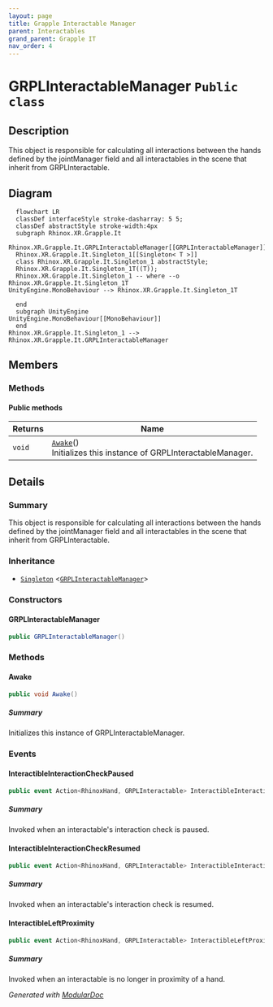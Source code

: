 ```yaml
---
layout: page
title: Grapple Interactable Manager
parent: Interactables
grand_parent: Grapple IT
nav_order: 4
---
```


# GRPLInteractableManager `Public class`

## Description

This object is responsible for calculating all interactions between the hands defined by the jointManager
field and all interactables in the scene that inherit from GRPLInteractable.

## Diagram

```mermaid
  flowchart LR
  classDef interfaceStyle stroke-dasharray: 5 5;
  classDef abstractStyle stroke-width:4px
  subgraph Rhinox.XR.Grapple.It
  Rhinox.XR.Grapple.It.GRPLInteractableManager[[GRPLInteractableManager]]
  Rhinox.XR.Grapple.It.Singleton_1[[Singleton< T >]]
  class Rhinox.XR.Grapple.It.Singleton_1 abstractStyle;
  Rhinox.XR.Grapple.It.Singleton_1T((T));
  Rhinox.XR.Grapple.It.Singleton_1 -- where --o Rhinox.XR.Grapple.It.Singleton_1T
UnityEngine.MonoBehaviour --> Rhinox.XR.Grapple.It.Singleton_1T

  end
  subgraph UnityEngine
UnityEngine.MonoBehaviour[[MonoBehaviour]]
  end
Rhinox.XR.Grapple.It.Singleton_1 --> Rhinox.XR.Grapple.It.GRPLInteractableManager
```

## Members

### Methods

#### Public  methods

| Returns | Name                                                                         |
|---------|------------------------------------------------------------------------------|
| `void`  | [`Awake`](#awake)()<br>Initializes this instance of GRPLInteractableManager. |

## Details

### Summary

This object is responsible for calculating all interactions between the hands defined by the jointManager
field and all interactables in the scene that inherit from GRPLInteractable.

### Inheritance

- [`Singleton`](./rhinoxxrgrappleit-SingletonT)
  &lt;[`GRPLInteractableManager`](rhinoxxrgrappleit-GRPLInteractableManager)&gt;

### Constructors

#### GRPLInteractableManager

```csharp
public GRPLInteractableManager()
```

### Methods

#### Awake

```csharp
public void Awake()
```

##### Summary

Initializes this instance of GRPLInteractableManager.

### Events

#### InteractibleInteractionCheckPaused

```csharp
public event Action<RhinoxHand, GRPLInteractable> InteractibleInteractionCheckPaused
```

##### Summary

Invoked when an interactable's interaction check is paused.

#### InteractibleInteractionCheckResumed

```csharp
public event Action<RhinoxHand, GRPLInteractable> InteractibleInteractionCheckResumed
```

##### Summary

Invoked when an interactable's interaction check is resumed.

#### InteractibleLeftProximity

```csharp
public event Action<RhinoxHand, GRPLInteractable> InteractibleLeftProximity
```

##### Summary

Invoked when an interactable is no longer in proximity of a hand.

*Generated with* [*ModularDoc*](https://github.com/hailstorm75/ModularDoc)
